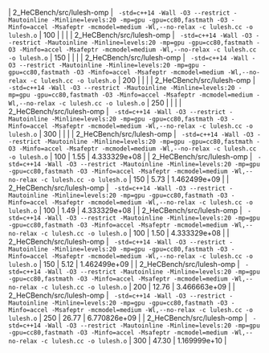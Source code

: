 | 2_HeCBench/src/lulesh-omp | ` -std=c++14 -Wall -O3 --restrict -Mautoinline -Minline=levels:20 -mp=gpu -gpu=cc80,fastmath -O3 -Minfo=accel -Msafeptr -mcmodel=medium -Wl,--no-relax -c lulesh.cc -o lulesh.o` | 100 |  |  |
| 2_HeCBench/src/lulesh-omp | ` -std=c++14 -Wall -O3 --restrict -Mautoinline -Minline=levels:20 -mp=gpu -gpu=cc80,fastmath -O3 -Minfo=accel -Msafeptr -mcmodel=medium -Wl,--no-relax -c lulesh.cc -o lulesh.o` | 150 |  |  |
| 2_HeCBench/src/lulesh-omp | ` -std=c++14 -Wall -O3 --restrict -Mautoinline -Minline=levels:20 -mp=gpu -gpu=cc80,fastmath -O3 -Minfo=accel -Msafeptr -mcmodel=medium -Wl,--no-relax -c lulesh.cc -o lulesh.o` | 200 |  |  |
| 2_HeCBench/src/lulesh-omp | ` -std=c++14 -Wall -O3 --restrict -Mautoinline -Minline=levels:20 -mp=gpu -gpu=cc80,fastmath -O3 -Minfo=accel -Msafeptr -mcmodel=medium -Wl,--no-relax -c lulesh.cc -o lulesh.o` | 250 |  |  |
| 2_HeCBench/src/lulesh-omp | ` -std=c++14 -Wall -O3 --restrict -Mautoinline -Minline=levels:20 -mp=gpu -gpu=cc80,fastmath -O3 -Minfo=accel -Msafeptr -mcmodel=medium -Wl,--no-relax -c lulesh.cc -o lulesh.o` | 300 |  |  |
| 2_HeCBench/src/lulesh-omp | ` -std=c++14 -Wall -O3 --restrict -Mautoinline -Minline=levels:20 -mp=gpu -gpu=cc80,fastmath -O3 -Minfo=accel -Msafeptr -mcmodel=medium -Wl,--no-relax -c lulesh.cc -o lulesh.o` | 100 | 1.55 | 4.333329e+08 |
| 2_HeCBench/src/lulesh-omp | ` -std=c++14 -Wall -O3 --restrict -Mautoinline -Minline=levels:20 -mp=gpu -gpu=cc80,fastmath -O3 -Minfo=accel -Msafeptr -mcmodel=medium -Wl,--no-relax -c lulesh.cc -o lulesh.o` | 150 | 5.73 | 1.462499e+09 |
| 2_HeCBench/src/lulesh-omp | ` -std=c++14 -Wall -O3 --restrict -Mautoinline -Minline=levels:20 -mp=gpu -gpu=cc80,fastmath -O3 -Minfo=accel -Msafeptr -mcmodel=medium -Wl,--no-relax -c lulesh.cc -o lulesh.o` | 100 | 1.49 | 4.333329e+08 |
| 2_HeCBench/src/lulesh-omp | ` -std=c++14 -Wall -O3 --restrict -Mautoinline -Minline=levels:20 -mp=gpu -gpu=cc80,fastmath -O3 -Minfo=accel -Msafeptr -mcmodel=medium -Wl,--no-relax -c lulesh.cc -o lulesh.o` | 100 | 1.50 | 4.333329e+08 |
| 2_HeCBench/src/lulesh-omp | ` -std=c++14 -Wall -O3 --restrict -Mautoinline -Minline=levels:20 -mp=gpu -gpu=cc80,fastmath -O3 -Minfo=accel -Msafeptr -mcmodel=medium -Wl,--no-relax -c lulesh.cc -o lulesh.o` | 150 | 5.12 | 1.462499e+09 |
| 2_HeCBench/src/lulesh-omp | ` -std=c++14 -Wall -O3 --restrict -Mautoinline -Minline=levels:20 -mp=gpu -gpu=cc80,fastmath -O3 -Minfo=accel -Msafeptr -mcmodel=medium -Wl,--no-relax -c lulesh.cc -o lulesh.o` | 200 | 12.76 | 3.466663e+09 |
| 2_HeCBench/src/lulesh-omp | ` -std=c++14 -Wall -O3 --restrict -Mautoinline -Minline=levels:20 -mp=gpu -gpu=cc80,fastmath -O3 -Minfo=accel -Msafeptr -mcmodel=medium -Wl,--no-relax -c lulesh.cc -o lulesh.o` | 250 | 26.77 | 6.770826e+09 |
| 2_HeCBench/src/lulesh-omp | ` -std=c++14 -Wall -O3 --restrict -Mautoinline -Minline=levels:20 -mp=gpu -gpu=cc80,fastmath -O3 -Minfo=accel -Msafeptr -mcmodel=medium -Wl,--no-relax -c lulesh.cc -o lulesh.o` | 300 | 47.30 | 1.169999e+10 |
